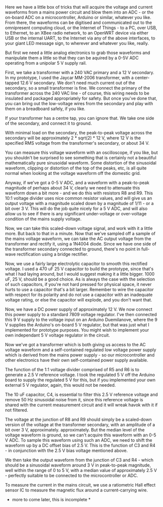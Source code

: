 
Here we have a little box of tricks that will acquire the voltage and current waveforms from a mains power circuit and blow them into an
ADC - or the on-board ADC on a microcontroller, Arduino or similar, whatever you like. From there, the waveforms can be digitised and
communicated out to the omnipresent computing cloud, or the Internet of Things - to a PC, over USB, to Ethernet, to an XBee radio network, to
an OpenWRT device via either USB or the internal UART, to the Internet via any of the above interfaces, to your giant LED message sign, to
wherever and whatever you like, really.

But first we need a little analog electronics to grab those waveforms and manipulate them a little so that they can be aquired by a 0-5V ADC
operating from a unipolar 5 V supply rail.

First, we take a transformer with a 240 VAC primary and a 12 V secondary. In my prototype, I used the Jaycar MM-2006 transformer, with a
center-tapped 12.6 V secondary. We don't need much current out of the secondary, so a small transformer is fine. We connect the primary of the
transformer across the 240 VAC line - of course, this wiring needs to be insulated and packaged appropriately for safety. But once you've done
that, you can bring out the low-voltage wires from the secondary and play with them on a breadboard safely, if you like.

If your transformer has a centre tap, you can ignore that. We take one side of the secondary, and connect it to ground.

With minimal load on the secondary, the peak-to-peak voltage across the secondary will be approximately 2 * sqrt(2) * 12 V, where 12 V is the
specified RMS voltage from the transformer's secondary, or about 34 V.

You can measure this voltage waveform with an oscilloscope, if you like, but you shouldn't be surprised to see something that is certainly
not a beautiful mathematically pure sinusoidal waveform. Some distortion of the sinusoidal waveform, clipping or distortion of the top of the
peaks, etc, is all quite normal when looking at the voltage waveform off the domestic grid.

Anyway, if we've got a 0-5 V ADC, and a waveform with a peak-to-peak magnitude of perhaps about 34 V, clearly we need to attenuate this
waveform down a bit more - and we do this with resistors R8 and R9. This 10:1 voltage divider uses nice common resistor values, and will give
us an output voltage with a magnitude scaled down by a magnitude of 1/11 - or a bit over 3 V. This will do the job quite nicely for a 5 V
ADC, and will also allow us to see if there is any significant under-voltage or over-voltage condition of the mains supply voltage.

Now, we can take this scaled-down voltage signal, and work with it a little more. But back to that in a minute. Now that we've sampled off a
sample of the mains voltage waveform, we can take the AC output voltage from the transformer and rectify it, using a 1N4004 diode. Since we
have one side of the transformer secondary connected to ground, there's no point in full-wave rectification using a bridge rectifier.

Now, we use a fairly large electrolytic capacitor to smooth this rectified voltage. I used a 470 uF 25 V capacitor to build the prototype,
since that's what I had laying around, but I would suggest making it a little bigger. 1000 uF, 25 V, should be a good choice. As is always the
case with the selection of such capacitors, if you're not hard pressed for physical space, it never hurts to use a capacitor that's a bit
larger. Remember to wire the capacitor with respect for its polarity and do not use a capacitor with an inadequate voltage rating, or else
the capacitor will explode, and you don't want that.

Now, we have a DC power supply of approximately 12 V. We now connect this power supply to a standard 7809 voltage regulator. I've then
connected this 9 V supply to the voltage input on an Arduino Duemilanove, where the 9 V supplies the Arduino's on-board 5 V regulator, but
that was just what I implemented for prototype purposes. You might wish to implement your own independant 5 V voltage regulator in the circuit.

Now we've got a transformer which is both giving us access to the AC voltage waveform and a self-contained regulated low voltage power supply
which is derived from the mains power supply - so our microcontroller and other electronics have their own self-contained power supply
available.

The function of the 1:1 voltage divider comprised of R5 and R6 is to generate a 2.5 V reference voltage. I took the regulated 5 V off the
Arduino board to supply the regulated 5 V for this, but if you implemented your own external 5 V regulator, again, this would not be needed.

The 10 uF capacitor, C4, is essential to filter this 2.5 V reference voltage and remove 50 Hz sinusoidal noise from it, since this reference
voltage is shared with the current measurement circuit and it will wreak havok with it if not filtered.

The voltage at the junction of R8 and R9 should simply be a scaled-down version of the voltage at the transformer secondary, with an amplitude
of a bit over 3 V, approximately. approximately. But the median level of the voltage waveform is ground, so we can't acquire this waveform
with an 0-5 V ADC. To sample this waveform using such an ADC, we need to shift the waveform up by a DC offset bias of 2.5 V. This is the
function of C3 and R4 - in conjunction with the 2.5 V bias voltage mentioned above.

We then take the output waveform from the junction of C3 and R4 - which should be a sinusoidal waveform around 3 V in peak-to-peak magnitude,
well within the range of 0 to 5 V, with a median value of approximately 2.5 V - perfectly suitable to be connected to the microcontroller or
ADC.

To measure the current in the mains circuit, we use a ratiometric Hall effect sensor IC to measure the magnetic flux around a current-carrying
wire.

* more to come later, this is incomplete *
























